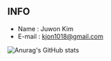 ##  INFO
- Name : Juwon Kim
- E-mail : kjon1018@gmail.com


![Anurag's GitHub stats](https://github-readme-stats-sand-six-91.vercel.app/api?username=juwonk1018&show_icons=true&count_private=true&line_height=24&theme=merko)

